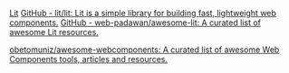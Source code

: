 
[Lit](https://lit.dev/)
[GitHub - lit/lit: Lit is a simple library for building fast, lightweight web components.](https://github.com/lit/lit)
[GitHub - web-padawan/awesome-lit: A curated list of awesome Lit resources.](https://github.com/web-padawan/awesome-lit)

[obetomuniz/awesome-webcomponents: A curated list of awesome Web Components tools, articles and resources.](https://github.com/obetomuniz/awesome-webcomponents)
